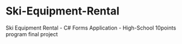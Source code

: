# Ski-Equipment-Rental
Ski Equipment Rental - C# Forms Application - High-School 10points program final project
